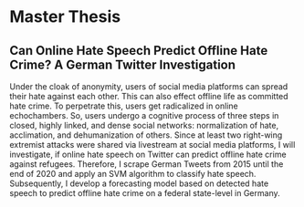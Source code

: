 # Master Thesis

## Can Online Hate Speech Predict Offline Hate Crime? A German Twitter Investigation 

Under the cloak of anonymity, users of social media platforms can spread their hate
against each other. This can also effect offline life as committed hate crime. To perpetrate
this, users get radicalized in online echochambers. So, users undergo a cognitive
process of three steps in closed, highly linked, and dense social networks: normalization
of hate, acclimation, and dehumanization of others. Since at least two right-wing
extremist attacks were shared via livestream at social media platforms, I will investigate,
if online hate speech on Twitter can predict offline hate crime against refugees.
Therefore, I scrape German Tweets from 2015 until the end of 2020 and apply an SVM
algorithm to classify hate speech. Subsequently, I develop a forecasting model based on
detected hate speech to predict offline hate crime on a federal state-level in Germany.
